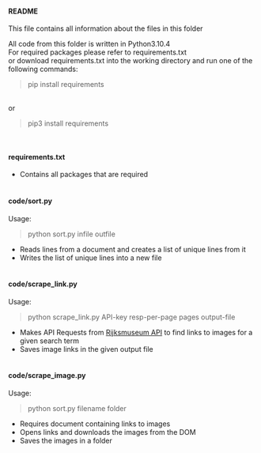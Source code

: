 #### README
This file contains all information about the files in this folder</br>

All code from this folder is written in Python3.10.4</br>
For required packages please refer to requirements.txt</br>
or download requirements.txt into the working directory and run one of the following commands:</br>
> pip install requirements

</br> or </br>

> pip3 install requirements

</br>

#### requirements.txt
* Contains all packages that are required
</br></br>

#### code/sort.py

Usage: 
> python sort.py infile outfile

* Reads lines from a document and creates a list of unique lines from it
* Writes the list of unique lines into a new file
</br></br>

#### code/scrape_link.py
Usage: 
> python scrape_link.py API-key resp-per-page pages output-file

* Makes API Requests from [Rijksmuseum API](https://data.rijksmuseum.nl/object-metadata/api/) to find links to images for a given search term
* Saves image links in the given output file
</br></br>

#### code/scrape_image.py
Usage: 
> python sort.py filename folder

* Requires document containing links to images
* Opens links and downloads the images from the DOM
* Saves the images in a folder